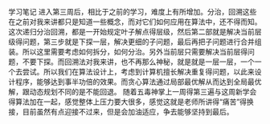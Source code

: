 学习笔记
进入第三周后，相比于之前的学习，难度上有所增加。分治，回溯这些在之前对我来讲都只是知道一些概念，而对它们如何应用在算法中，还不得而知。这次递归分治回溯，都是一开始规定叶子解点得层级，然后第二部就是解决当前层级得问题，第三步就是下探一层，解决更细的子问题，最后再把子问题进行合并组装。所以这里需要考虑如何拆分，如何分治。另外当前层只需要解决当前层得问题，不要下探。而回溯法对我来讲，也不再那么神秘，就是就是一层一层，一个一个去尝试。所以我们在算法设计上，考虑到计算机擅长解决重复得问题，以此来设计程序，能够达到事半功倍的效果。而贪心算法通过局部最优解从而达到全局最优解，跟动态规划不同的是不能回退。
随着五毒神掌上一周得第三遍与这周新学会得算法加在一起，感觉整体上压力要大很多，感觉这就是老师所讲得“痛苦”得换接，目前虽然有点迎接不过来，但是会加油适应，争去能够坚持到最后。
